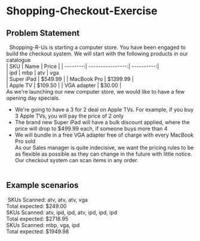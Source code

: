 # Shopping-Checkout-Exercise  
## Problem Statement  
​
​
Shopping-R-Us is starting a computer store. You have been engaged to build the checkout system. We will start with the following products in our catalogue  
​
​
| SKU | Name | Price | | --------:| ----------------:| ----------:|  
| ipd | mbp | atv | vga ​  
| Super iPad | $549.99 | | MacBook Pro | $1399.99 |  
| Apple TV | $109.50 | | VGA adapter | $30.00 |  
As we're launching our new computer store, we would like to have a few opening day specials.
​
* We're going to have a 3 for 2 deal on Apple TVs. For example, if you buy 3 Apple TVs, you will pay the price of 2 only  
* The brand new Super iPad will have a bulk discount applied, where the price will drop to $499.99 each, if someone buys more than 4  
* We will bundle in a free VGA adapter free of charge with every MacBook Pro sold  
​
As our Sales manager is quite indecisive, we want the pricing rules to be as flexible as possible as they can change in the future with little notice.  
​
Our checkout system can scan items in any order.  
​
​

## Example scenarios
​
SKUs Scanned: atv, atv, atv, vga   
Total expected: $249.00  
​
SKUs Scanned: atv, ipd, ipd, atv, ipd, ipd, ipd   
Total expected: $2718.95  
​
SKUs Scanned: mbp, vga, ipd  
Total expected: $1949.98  
